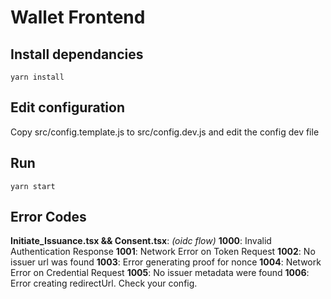 # Wallet Frontend


## Install dependancies

```
yarn install
```

## Edit configuration

Copy src/config.template.js to src/config.dev.js and edit the config dev file
## Run

```
yarn start
```

## Error Codes

**Initiate_Issuance.tsx && Consent.tsx**: _(oidc flow)_
**1000**: Invalid Authentication Response
**1001**: Network Error on Token Request
**1002**: No issuer url was found
**1003**: Error generating proof for nonce
**1004**: Network Error on Credential Request
**1005**: No issuer metadata were found
**1006**: Error creating redirectUrl. Check your config.